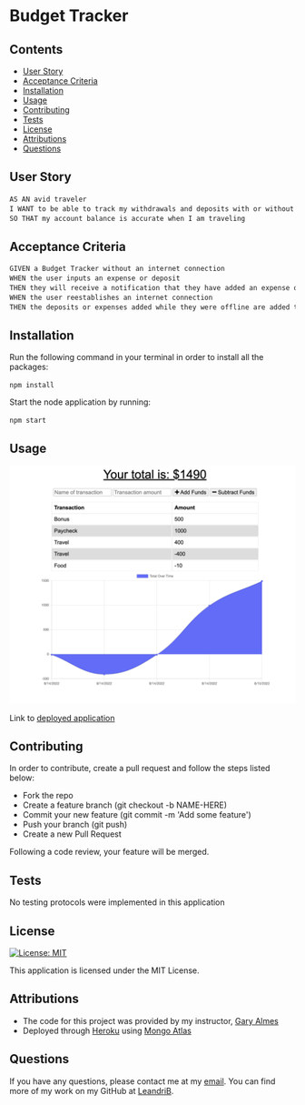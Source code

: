 # Budget Tracker

## Contents

  - [User Story](#user_story)
  - [Acceptance Criteria](#acceptance_criteria)
  - [Installation](#installation)
  - [Usage](#usage)
  - [Contributing](#contributing)
  - [Tests](#tests)
  - [License](#license)
  - [Attributions](#attributions)
  - [Questions](#questions)

## User Story

```md
AS AN avid traveler
I WANT to be able to track my withdrawals and deposits with or without a data/internet connection
SO THAT my account balance is accurate when I am traveling 
```

## Acceptance Criteria

```md
GIVEN a Budget Tracker without an internet connection
WHEN the user inputs an expense or deposit
THEN they will receive a notification that they have added an expense or deposit
WHEN the user reestablishes an internet connection
THEN the deposits or expenses added while they were offline are added to their transaction history and their totals are updated
```

## Installation

Run the following command in your terminal in order to install all the packages:

`npm install`

Start the node application by running: 

`npm start`

## Usage

![Preview](./images/preview.png)

Link to [deployed application](https://youtu.be/TfOZdvb7oGc)

## Contributing

In order to contribute, create a pull request and follow the steps listed below:

- Fork the repo
- Create a feature branch (git checkout -b NAME-HERE)
- Commit your new feature (git commit -m 'Add some feature')
- Push your branch (git push)
- Create a new Pull Request

Following a code review, your feature will be merged.

## Tests

No testing protocols were implemented in this application

## License

[![License: MIT](https://img.shields.io/badge/License-MIT-yellow.svg)](https://opensource.org/licenses/MIT)

This application is licensed under the MIT License.

## Attributions

* The code for this project was provided by my instructor, [Gary Almes](https://github.com/garytalmes/pwa_adventuretime)
* Deployed through [Heroku](https://www.heroku.com/) using [Mongo Atlas](https://www.mongodb.com/atlas/database)

## Questions

If you have any questions, please contact me at my [email](mailto:leandrikuyk@gmail.com?subject=%20Budget%20Tracker). You can find more of my work on my GitHub at [LeandriB](https://github.com/LeandriB). 